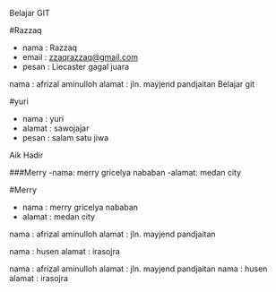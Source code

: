 Belajar GIT

#Razzaq
- nama : Razzaq
- email : zzaqrazzaq@gmail.com
- pesan : Liecaster gagal juara

nama   : afrizal aminulloh
alamat : jln. mayjend pandjaitan
Belajar git

#yuri
- nama    : yuri
- alamat  : sawojajar
- pesan   : salam satu jiwa
 

Aik Hadir

###Merry
-nama: merry gricelya nababan
-alamat: medan city

#Merry
- nama		    : merry gricelya nababan
- alamat		: medan city

nama   : afrizal aminulloh
alamat : jln. mayjend pandjaitan

nama : husen
alamat : irasojra


nama   : afrizal aminulloh
alamat : jln. mayjend pandjaitan
nama : husen
alamat : irasojra


